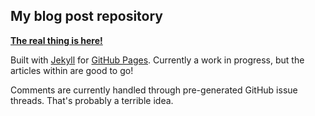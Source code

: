 ## My blog post repository

[**The real thing is here!**](https://jttoddy.github.io)

Built with [Jekyll](https://jekyllrb.com/) for [GitHub Pages](https://help.github.com/categories/github-pages-basics/). Currently a work in progress, but the articles within are good to go!

Comments are currently handled through pre-generated GitHub issue threads. That's probably a terrible idea.
